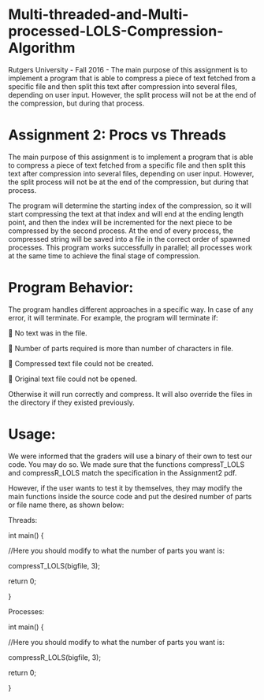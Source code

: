 # Multi-threaded-and-Multi-processed-LOLS-Compression-Algorithm
Rutgers University - Fall 2016 - The main purpose of this assignment is to implement a program that is able to compress a piece of text fetched from a specific file and then split this text after compression into several files, depending on user input. However, the split process will not be at the end of the compression, but during that process.

# Assignment 2: Procs vs Threads


The main purpose of this assignment is to implement a program that is able to compress a piece of text fetched from a specific file and then split this text after compression into several files, depending on user input. However, the split process will not be at the end of the compression, but during that process.

The program will determine the starting index of the compression, so it will start compressing the text at that index and will end at the ending length point, and then the index will be incremented for the next piece to be compressed by the second process. At the end of every process, the compressed string will be saved into a file in the correct order of spawned processes. This program works successfully in parallel; all processes work at the same time to achieve the final stage of compression.

# Program Behavior:


The program handles different approaches in a specific way. In case of any error, it will terminate. For example, the program will terminate if:

 No text was in the file.

 Number of parts required is more than number of characters in file.

 Compressed text file could not be created.

 Original text file could not be opened.

Otherwise it will run correctly and compress. It will also override the files in the directory if they existed previously.

# Usage:


We were informed that the graders will use a binary of their own to test our code. You may do so. We made sure that the functions compressT_LOLS and compressR_LOLS match the specification in the Assignment2 pdf.

However, if the user wants to test it by themselves, they may modify the main functions inside the source code and put the desired number of parts or file name there, as shown below:

Threads:

int main() {

  //Here you should modify to what the number of parts you want is:
  
  compressT_LOLS(bigfile, 3);
  
  return 0;
  
}


Processes:

int main() {

  //Here you should modify to what the number of parts you want is:
  
  compressR_LOLS(bigfile, 3);
  
  return 0;
  
}
